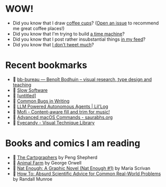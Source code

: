 # WOW!

- Did you know that I draw [coffee cups](https://papercups.mamuso.net/)? ([Open an issue](https://github.com/mamuso/papercups/issues) to recommend me great coffee places!)
- Did you know that I'm trying to build [a time machine](https://github.com/mamuso/fluxcapacitor)?
- Did you know that I post rather insubstantial things [in my feed](https://feed.mamuso.net/)?
- Did you know that [I don't tweet much](https://twitter.com/mamuso)?

# Recent bookmarks

- 👀 [bb-bureau — Benoît Bodhuin – visual research, type design and teaching](https://www.bb-bureau.fr/)
- 👀 [Slow Software](https://www.inkandswitch.com/slow-software/)
- 👀 [[untitled]](https://untitled.stream/)
- 👀 [Common Bugs in Writing](https://www.cs.columbia.edu/~hgs/etc/writing-bugs.html)
- 👀 [LLM Powered Autonomous Agents | Lil'Log](https://lilianweng.github.io/posts/2023-06-23-agent/)
- 👀 [Mofi - Content-aware fill and trim for music!](https://mofi.loud.red/)
- 👀 [Advanced macOS Commands - saurabhs.org](https://saurabhs.org/advanced-macos-commands)
- 👀 [Eyecandy - Visual Technique Library](https://eycndy.co/)


# Books and comics I am reading

- 📘 [The Cartographers](https://www.goodreads.com/book/show/56224531) by Peng Shepherd
- 📘 [Animal Farm](https://www.goodreads.com/book/show/8349198) by George Orwell
- 📘 [Nat Enough: A Graphic Novel (Nat Enough #1)](https://www.goodreads.com/book/show/45714795) by Maria Scrivan
- 📘 [How To: Absurd Scientific Advice for Common Real-World Problems](https://www.goodreads.com/book/show/43851501) by Randall Munroe

